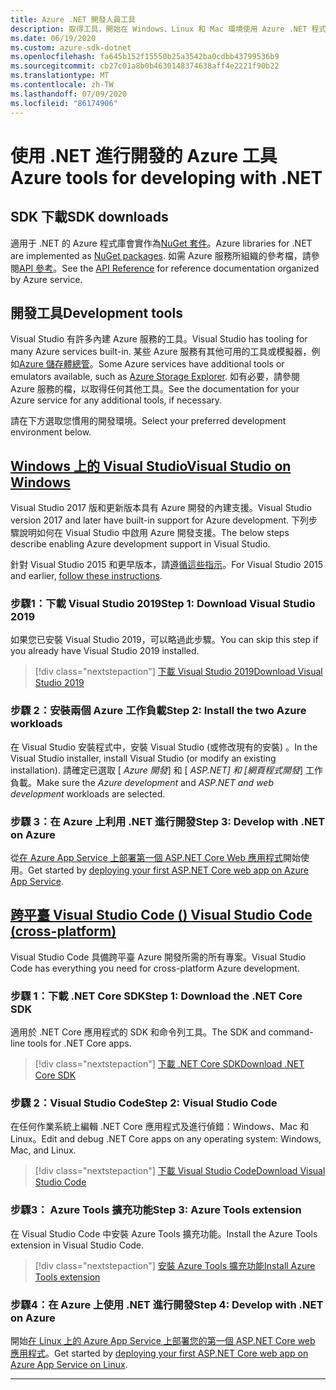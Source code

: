 ```yaml
---
title: Azure .NET 開發人員工具
description: 取得工具，開始在 Windows、Linux 和 Mac 環境使用 Azure .NET 程式庫。
ms.date: 06/19/2020
ms.custom: azure-sdk-dotnet
ms.openlocfilehash: fa645b152f15550b25a3542ba0cdbb43799536b9
ms.sourcegitcommit: cb27c01a8b0b4630148374638aff4e2221f90b22
ms.translationtype: MT
ms.contentlocale: zh-TW
ms.lasthandoff: 07/09/2020
ms.locfileid: "86174906"
---
```

# <a name="azure-tools-for-developing-with-net"></a><span data-ttu-id="b2717-103">使用 .NET 進行開發的 Azure 工具</span><span class="sxs-lookup"><span data-stu-id="b2717-103">Azure tools for developing with .NET</span></span>

## <a name="sdk-downloads"></a><span data-ttu-id="b2717-104">SDK 下載</span><span class="sxs-lookup"><span data-stu-id="b2717-104">SDK downloads</span></span>

<span data-ttu-id="b2717-105">適用于 .NET 的 Azure 程式庫會實作為[NuGet 套件](https://www.nuget.org/packages?q=windowsazureofficial)。</span><span class="sxs-lookup"><span data-stu-id="b2717-105">Azure libraries for .NET are implemented as [NuGet packages](https://www.nuget.org/packages?q=windowsazureofficial).</span></span> <span data-ttu-id="b2717-106">如需 Azure 服務所組織的參考檔，請參閱[API 參考](/dotnet/api/overview/azure/?view=azure-dotnet)。</span><span class="sxs-lookup"><span data-stu-id="b2717-106">See the [API Reference](/dotnet/api/overview/azure/?view=azure-dotnet) for reference documentation organized by Azure service.</span></span>

## <a name="development-tools"></a><span data-ttu-id="b2717-107">開發工具</span><span class="sxs-lookup"><span data-stu-id="b2717-107">Development tools</span></span>

<span data-ttu-id="b2717-108">Visual Studio 有許多內建 Azure 服務的工具。</span><span class="sxs-lookup"><span data-stu-id="b2717-108">Visual Studio has tooling for many Azure services built-in.</span></span> <span data-ttu-id="b2717-109">某些 Azure 服務有其他可用的工具或模擬器，例如[Azure 儲存體總管](https://azure.microsoft.com/features/storage-explorer/)。</span><span class="sxs-lookup"><span data-stu-id="b2717-109">Some Azure services have additional tools or emulators available, such as [Azure Storage Explorer](https://azure.microsoft.com/features/storage-explorer/).</span></span> <span data-ttu-id="b2717-110">如有必要，請參閱 Azure 服務的檔，以取得任何其他工具。</span><span class="sxs-lookup"><span data-stu-id="b2717-110">See the documentation for your Azure service for any additional tools, if necessary.</span></span>

<span data-ttu-id="b2717-111">請在下方選取您慣用的開發環境。</span><span class="sxs-lookup"><span data-stu-id="b2717-111">Select your preferred development environment below.</span></span>

## <a name="visual-studio-on-windows"></a>[<span data-ttu-id="b2717-112">Windows 上的 Visual Studio</span><span class="sxs-lookup"><span data-stu-id="b2717-112">Visual Studio on Windows</span></span>](#tab/vs)

<span data-ttu-id="b2717-113">Visual Studio 2017 版和更新版本具有 Azure 開發的內建支援。</span><span class="sxs-lookup"><span data-stu-id="b2717-113">Visual Studio version 2017 and later have built-in support for Azure development.</span></span> <span data-ttu-id="b2717-114">下列步驟說明如何在 Visual Studio 中啟用 Azure 開發支援。</span><span class="sxs-lookup"><span data-stu-id="b2717-114">The below steps describe enabling Azure development support in Visual Studio.</span></span>

<span data-ttu-id="b2717-115">針對 Visual Studio 2015 和更早版本，請<a href="vs2015-install.md">遵循這些指示</a>。</span><span class="sxs-lookup"><span data-stu-id="b2717-115">For Visual Studio 2015 and earlier, <a href="vs2015-install.md">follow these instructions</a>.</span></span>

### <a name="step-1-download-visual-studio-2019"></a><span data-ttu-id="b2717-116">步驟1：下載 Visual Studio 2019</span><span class="sxs-lookup"><span data-stu-id="b2717-116">Step 1: Download Visual Studio 2019</span></span>

<span data-ttu-id="b2717-117">如果您已安裝 Visual Studio 2019，可以略過此步驟。</span><span class="sxs-lookup"><span data-stu-id="b2717-117">You can skip this step if you already have Visual Studio 2019 installed.</span></span>

> [!div class="nextstepaction"]
> [<span data-ttu-id="b2717-118">下載 Visual Studio 2019</span><span class="sxs-lookup"><span data-stu-id="b2717-118">Download Visual Studio 2019</span></span>](https://www.visualstudio.com/downloads/)

### <a name="step-2-install-the-two-azure-workloads"></a><span data-ttu-id="b2717-119">步驟 2：安裝兩個 Azure 工作負載</span><span class="sxs-lookup"><span data-stu-id="b2717-119">Step 2: Install the two Azure workloads</span></span>

<span data-ttu-id="b2717-120">在 Visual Studio 安裝程式中，安裝 Visual Studio (或修改現有的安裝) 。</span><span class="sxs-lookup"><span data-stu-id="b2717-120">In the Visual Studio installer, install Visual Studio (or modify an existing installation).</span></span> <span data-ttu-id="b2717-121">請確定已選取 [ *Azure 開發*] 和 [ *ASP.NET] 和 [網頁程式開發*] 工作負載。</span><span class="sxs-lookup"><span data-stu-id="b2717-121">Make sure the *Azure development* and *ASP.NET and web development* workloads are selected.</span></span>

### <a name="step-3-develop-with-net-on-azure"></a><span data-ttu-id="b2717-122">步驟 3：在 Azure 上利用 .NET 進行開發</span><span class="sxs-lookup"><span data-stu-id="b2717-122">Step 3: Develop with .NET on Azure</span></span>

<span data-ttu-id="b2717-123">從[在 Azure App Service 上部署第一個 ASP.NET Core Web 應用程式](/azure/app-service-web/app-service-web-get-started-dotnet)開始使用。</span><span class="sxs-lookup"><span data-stu-id="b2717-123">Get started by [deploying your first ASP.NET Core web app on Azure App Service](/azure/app-service-web/app-service-web-get-started-dotnet).</span></span>

## <a name="visual-studio-code-cross-platform"></a>[<span data-ttu-id="b2717-124">跨平臺 Visual Studio Code () </span><span class="sxs-lookup"><span data-stu-id="b2717-124">Visual Studio Code (cross-platform)</span></span>](#tab/vscode)

<span data-ttu-id="b2717-125">Visual Studio Code 具備跨平臺 Azure 開發所需的所有專案。</span><span class="sxs-lookup"><span data-stu-id="b2717-125">Visual Studio Code has everything you need for cross-platform Azure development.</span></span>

### <a name="step-1-download-the-net-core-sdk"></a><span data-ttu-id="b2717-126">步驟 1：下載 .NET Core SDK</span><span class="sxs-lookup"><span data-stu-id="b2717-126">Step 1: Download the .NET Core SDK</span></span>

<span data-ttu-id="b2717-127">適用於 .NET Core 應用程式的 SDK 和命令列工具。</span><span class="sxs-lookup"><span data-stu-id="b2717-127">The SDK and command-line tools for .NET Core apps.</span></span>

> [!div class="nextstepaction"]
> [<span data-ttu-id="b2717-128">下載 .NET Core SDK</span><span class="sxs-lookup"><span data-stu-id="b2717-128">Download .NET Core SDK</span></span>](https://dotnet.microsoft.com/download)

### <a name="step-2-visual-studio-code"></a><span data-ttu-id="b2717-129">步驟 2：Visual Studio Code</span><span class="sxs-lookup"><span data-stu-id="b2717-129">Step 2: Visual Studio Code</span></span>

<span data-ttu-id="b2717-130">在任何作業系統上編輯 .NET Core 應用程式及進行偵錯：Windows、Mac 和 Linux。</span><span class="sxs-lookup"><span data-stu-id="b2717-130">Edit and debug .NET Core apps on any operating system: Windows, Mac, and Linux.</span></span>

> [!div class="nextstepaction"]
> [<span data-ttu-id="b2717-131">下載 Visual Studio Code</span><span class="sxs-lookup"><span data-stu-id="b2717-131">Download Visual Studio Code</span></span>](https://code.visualstudio.com)

### <a name="step-3-azure-tools-extension"></a><span data-ttu-id="b2717-132">步驟3： Azure Tools 擴充功能</span><span class="sxs-lookup"><span data-stu-id="b2717-132">Step 3: Azure Tools extension</span></span>

<span data-ttu-id="b2717-133">在 Visual Studio Code 中安裝 Azure Tools 擴充功能。</span><span class="sxs-lookup"><span data-stu-id="b2717-133">Install the Azure Tools extension in Visual Studio Code.</span></span>

> [!div class="nextstepaction"]
> [<span data-ttu-id="b2717-134">安裝 Azure Tools 擴充功能</span><span class="sxs-lookup"><span data-stu-id="b2717-134">Install Azure Tools extension</span></span>](https://marketplace.visualstudio.com/items?itemName=ms-vscode.vscode-node-azure-pack)

### <a name="step-4-develop-with-net-on-azure"></a><span data-ttu-id="b2717-135">步驟4：在 Azure 上使用 .NET 進行開發</span><span class="sxs-lookup"><span data-stu-id="b2717-135">Step 4: Develop with .NET on Azure</span></span>

<span data-ttu-id="b2717-136">開始[在 Linux 上的 Azure App Service 上部署您的第一個 ASP.NET Core web 應用程式](/azure/app-service/containers/quickstart-dotnetcore)。</span><span class="sxs-lookup"><span data-stu-id="b2717-136">Get started by [deploying your first ASP.NET Core web app on Azure App Service on Linux](/azure/app-service/containers/quickstart-dotnetcore).</span></span>

---
